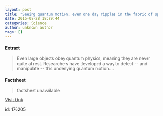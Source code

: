 ```yaml
---
layout: post
title: "Seeing quantum motion; even one day ripples in the fabric of space-time?"
date: 2015-08-28 18:29:44
categories: Science
author: unknown author
tags: []
---
```



#### Extract
>Even large objects obey quantum physics, meaning they are never quite at rest. Researchers have developed a way to detect -- and manipulate -- this underlying quantum motion....

#### Factsheet
>factsheet unavailable

[Visit Link](http://www.sciencedaily.com/releases/2015/08/150828142944.htm)

id:  176205
